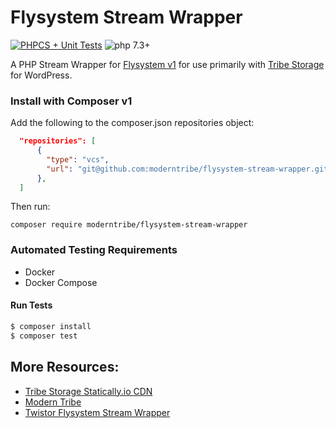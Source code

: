 # Flysystem Stream Wrapper

[![PHPCS + Unit Tests](https://github.com/moderntribe/flysystem-stream-wrapper/actions/workflows/pull-request.yml/badge.svg)](https://github.com/moderntribe/tribe-storage/actions/workflows/pull-request.yml)
![php 7.3+](https://img.shields.io/badge/php-min%207.3-red.svg)

A PHP Stream Wrapper for [Flysystem v1](https://flysystem.thephpleague.com/v1/docs/) for use primarily with
[Tribe Storage](https://github.com/moderntribe/tribe-storage) for WordPress. 

### Install with Composer v1

Add the following to the composer.json repositories object:

```json
  "repositories": [
      {
        "type": "vcs",
        "url": "git@github.com:moderntribe/flysystem-stream-wrapper.git"
      },
  ]

```
Then run:

```shell
composer require moderntribe/flysystem-stream-wrapper
```

### Automated Testing Requirements

- Docker
- Docker Compose

#### Run Tests

```bash
$ composer install
$ composer test
```

## More Resources:
- [Tribe Storage Statically.io CDN](https://github.com/moderntribe/tribe-storage-statically-cdn)
- [Modern Tribe](https://tri.be/)
- [Twistor Flysystem Stream Wrapper](https://github.com/twistor/flysystem-stream-wrapper)
